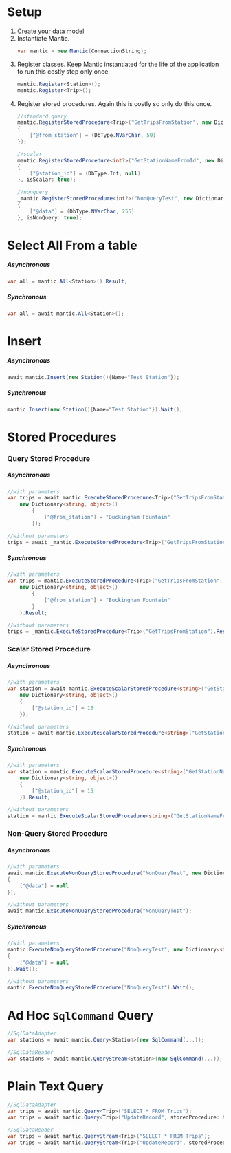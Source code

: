 # Setup

1. [Create your data model](Setup-Data-Model)
2. Instantiate Mantic.  
    ```c#
    var mantic = new Mantic(ConnectionString);
    ``` 
3. Register classes. Keep Mantic instantiated for the life of the application to run this costly step only once.
    ```c#
    mantic.Register<Station>();
    mantic.Register<Trip>();
    ```  
4. Register stored procedures. Again this is costly so only do this once.
    ```c#
    //standard query
    mantic.RegisterStoredProcedure<Trip>("GetTripsFromStation", new Dictionary<string, (DbType, int?)>()
    {
        ["@from_station"] = (DbType.NVarChar, 50)
    });
    
    //scalar
    mantic.RegisterStoredProcedure<int?>("GetStationNameFromId", new Dictionary<string, (DbType, int?)>()
    {
        ["@station_id"] = (DbType.Int, null)
    }, isScalar: true);
 
    //nonquery
    _mantic.RegisterStoredProcedure<int?>("NonQueryTest", new Dictionary<string, (DbType, int?)>()
    {
        ["@data"] = (DbType.NVarChar, 255)
    }, isNonQuery: true);
    ```
# Select All From a table
##### Asynchronous
```c#
var all = mantic.All<Station>().Result;
```
##### Synchronous
```c#
var all = await mantic.All<Station>();
```

# Insert
##### Asynchronous
```c#
await mantic.Insert(new Station(){Name="Test Station"});
```
##### Synchronous
```c#
mantic.Insert(new Station(){Name="Test Station"}).Wait();
```

# Stored Procedures
### Query Stored Procedure
##### Asynchronous
```c#
//with parameters
var trips = await mantic.ExecuteStoredProcedure<Trip>("GetTripsFromStation",
    new Dictionary<string, object>()
        {
            ["@from_station"] = "Buckingham Fountain"
        });

//without parameters
trips = await _mantic.ExecuteStoredProcedure<Trip>("GetTripsFromStation");
```
##### Synchronous
```c#
//with parameters
var trips = mantic.ExecuteStoredProcedure<Trip>("GetTripsFromStation",
    new Dictionary<string, object>()
        {
            ["@from_station"] = "Buckingham Fountain"
        }
    ).Result;

//without parameters
trips = _mantic.ExecuteStoredProcedure<Trip>("GetTripsFromStation").Result;
```

### Scalar Stored Procedure
##### Asynchronous
```c#
//with parameters
var station = await mantic.ExecuteScalarStoredProcedure<string>("GetStationNameFromId",
    new Dictionary<string, object>()
    {
        ["@station_id"] = 15
    });

//without parameters
station = await mantic.ExecuteScalarStoredProcedure<string>("GetStationNameFromId");
```
##### Synchronous
```c#
//with parameters
var station = mantic.ExecuteScalarStoredProcedure<string>("GetStationNameFromId",
    new Dictionary<string, object>()
    {
        ["@station_id"] = 15
    }).Result;

//without parameters
station = mantic.ExecuteScalarStoredProcedure<string>("GetStationNameFromId").Result;
```

### Non-Query Stored Procedure
##### Asynchronous
```c#
//with parameters
await mantic.ExecuteNonQueryStoredProcedure("NonQueryTest", new Dictionary<string, object>()
{
    ["@data"] = null
});

//without parameters
await mantic.ExecuteNonQueryStoredProcedure("NonQueryTest");
```
##### Synchronous
```c#
//with parameters
mantic.ExecuteNonQueryStoredProcedure("NonQueryTest", new Dictionary<string, object>()
{
    ["@data"] = null
}).Wait();

//without parameters
mantic.ExecuteNonQueryStoredProcedure("NonQueryTest").Wait();
```

# Ad Hoc `SqlCommand` Query
```c#
//SqlDataAdapter
var stations = await mantic.Query<Station>(new SqlCommand(...));

//SqlDataReader
var stations = await mantic.QueryStream<Station>(new SqlCommand(...));
```

# Plain Text Query
```c#
//SqlDataAdapter
var trips = await mantic.Query<Trip>("SELECT * FROM Trips");
var trips = await mantic.Query<Trip>("UpdateRecord", storedProcedure: true);

//SqlDataReader
var trips = await mantic.QueryStream<Trip>("SELECT * FROM Trips");
var trips = await mantic.QueryStream<Trip>("UpdateRecord", storedProcedure: true);
```